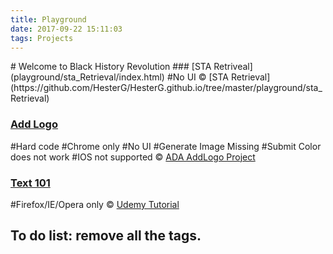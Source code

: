 ```yaml
---
title: Playground
date: 2017-09-22 15:11:03
tags: Projects
---
```

<link rel="stylesheet" href="css/welcomePage.css"><script src="https://ajax.googleapis.com/ajax/libs/jquery/1.12.4/jquery.min.js"></script>
# Welcome to Black History Revolution
### [STA Retriveal](playground/sta_Retrieval/index.html)
#No UI
© [STA Retrieval](https://github.com/HesterG/HesterG.github.io/tree/master/playground/sta_Retrieval)

### [Add Logo](playground/add_logo/index.html)
#Hard code #Chrome only  #No UI  #Generate Image Missing  #Submit Color does not work  #IOS not supported
© [ADA AddLogo Project](https://github.com/RioAraki/ADA_addLogoProject)

### [Text 101](playground/game_text_101/ADA_Game_Project.html)
#Firefox/IE/Opera only
© [Udemy Tutorial](https://github.com/CompleteUnityDeveloper/03-Text101)

## To do list: remove all the tags.
